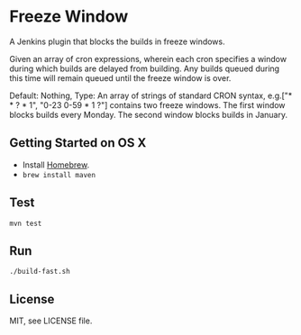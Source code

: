 # Freeze Window

A Jenkins plugin that blocks the builds in freeze windows.

Given an array of cron expressions, wherein each cron specifies a window during which builds are delayed from building. Any builds queued during this time will remain queued until the freeze window is over.

Default: Nothing, Type: An array of strings of standard CRON syntax, e.g.["* * ? * 1", "0-23 0-59 * 1 ?"] contains two freeze windows. The first window blocks builds every Monday. The second window blocks builds in January.

## Getting Started on OS X

 - Install [Homebrew](http://brew.sh).
 - `brew install maven`

## Test

    mvn test

## Run

    ./build-fast.sh

## License

MIT, see LICENSE file.
